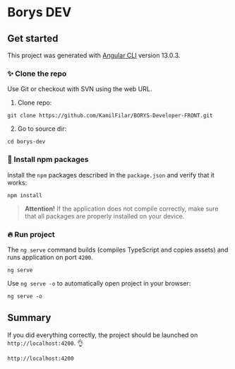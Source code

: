 # Borys DEV

## Get started
This project was generated with [Angular CLI](https://github.com/angular/angular-cli) version 13.0.3.

### :sparkles: Clone the repo
Use Git or checkout with SVN using the web URL.
1. Clone repo:
```
git clone https://github.com/KamilFilar/BORYS-Developer-FRONT.git
```
2. Go to source dir:
```
cd borys-dev
```


### :construction_worker: Install npm packages
Install the `npm` packages described in the `package.json` and verify that it works:
```
npm install
```
> **Attention!** If the application does not compile correctly, make sure that all packages are properly installed on your device.


### :fire: Run project
The `ng serve` command builds (compiles TypeScript and copies assets)  and runs application on port `4200`.
```
ng serve
```
Use `ng serve -o` to automatically  open project in your browser:
```
ng serve -o
```


## Summary
If you did everything correctly, the project should be launched on `http://localhost:4200`. :ok_hand:
```
http://localhost:4200
```